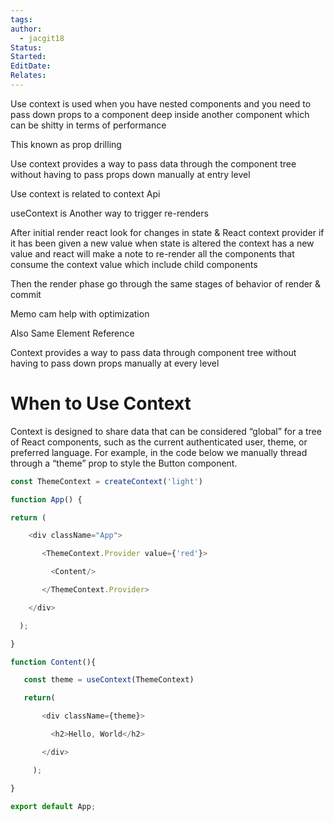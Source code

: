 ```yaml
---
tags: 
author:
  - jacgit18
Status: 
Started: 
EditDate: 
Relates:
---
```

Use context  is used when you have nested components and you need to pass down props to a component deep inside another component which can be shitty in terms of performance  


This known as prop drilling 
 

Use context provides a way to pass data through the component tree without having to pass props down manually at entry level 

 
Use context is related to context Api 


useContext is Another way to trigger re-renders  


After initial render react look for changes in state & React context provider if it has been given a new value when state is altered the context has a new value and react will make a note to re-render all the components that consume the context value which include child components  

 
Then the render phase go through the same stages of behavior of render & commit  


Memo cam help with optimization  


Also Same Element Reference 


Context provides a way to pass data through component tree without having to pass down props manually at every level 
 

# When to Use Context 

Context is designed to share data that can be considered “global” for a tree of React components, such as the current authenticated user, theme, or preferred language. For example, in the code below we manually thread through a “theme” prop to style the Button component. 



```javascript
const ThemeContext = createContext('light') 

function App() { 

return ( 

    <div className="App"> 

       <ThemeContext.Provider value={'red'}> 

         <Content/> 

       </ThemeContext.Provider> 

    </div> 

  ); 

} 

function Content(){ 

   const theme = useContext(ThemeContext) 

   return( 

       <div className={theme}> 

         <h2>Hello, World</h2> 

       </div> 

     ); 

} 

export default App;
```

 